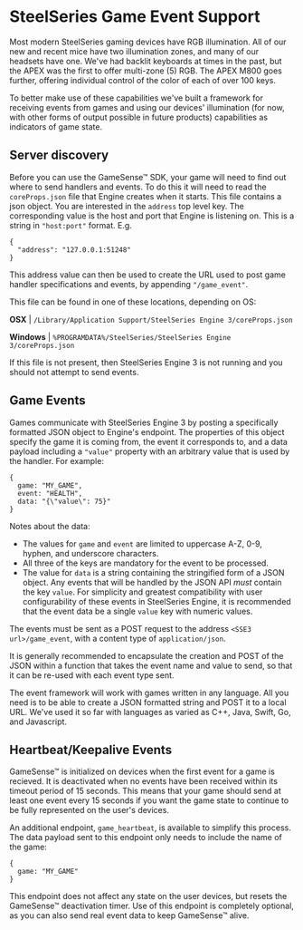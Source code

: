 # SteelSeries Game Event Support #

Most modern SteelSeries gaming devices have RGB illumination. All of our new and recent mice have two illumination zones, and many of our headsets have one. We've had backlit keyboards at times in the past, but the APEX was the first to offer multi-zone (5) RGB. The APEX M800 goes further, offering individual control of the color of each of over 100 keys.

To better make use of these capabilities we've built a framework for receiving events from games and using our devices' illumination (for now, with other forms of output possible in future products) capabilities as indicators of game state.

## Server discovery ##

Before you can use the GameSense™ SDK, your game will need to find out where to send handlers and events. To do this it will need to read the `coreProps.json` file that Engine creates when it starts. This file contains a json object. You are interested in the `address` top level key. The corresponding value is the host and port that Engine is listening on. This is a string in `"host:port"` format. E.g.

    {
      "address": "127.0.0.1:51248"
    }

This address value can then be used to create the URL used to post game handler specifications and events, by appending `"/game_event"`.

This file can be found in one of these locations, depending on OS:

**OSX**     | `/Library/Application Support/SteelSeries Engine 3/coreProps.json`

**Windows** | `%PROGRAMDATA%/SteelSeries/SteelSeries Engine 3/coreProps.json`

If this file is not present, then SteelSeries Engine 3 is not running and you should not attempt to send events.

## Game Events ##

Games communicate with SteelSeries Engine 3 by posting a specifically formatted JSON object to Engine's endpoint.  The properties of this object specify the game it is coming from, the event it corresponds to, and a data payload including a `"value"` property with an arbitrary value that is used by the handler. For example:

    {
      game: "MY_GAME",
      event: "HEALTH",
      data: "{\"value\": 75}"
    }

Notes about the data:
* The values for `game` and `event` are limited to uppercase A-Z, 0-9, hyphen, and underscore characters.
* All three of the keys are mandatory for the event to be processed.
* The value for `data` is a string containing the stringified form of a JSON object.  Any events that will be handled by the JSON API *must* contain the key `value`.  For simplicity and greatest compatibility with user configurability of these events in SteelSeries Engine, it is recommended that the event data be a single `value` key with numeric values.

The events must be sent as a POST request to the address `<SSE3 url>/game_event`, with a content type of `application/json`.

It is generally recommended to encapsulate the creation and POST of the JSON within a function that takes the event name and value to send, so that it can be re-used with each event type sent.

The event framework will work with games written in any language. All you need is to be able to create a JSON formatted string and POST it to a local URL. We've used it so far with languages as varied as C++, Java, Swift, Go, and Javascript.

## Heartbeat/Keepalive Events ##

GameSense™ is initialized on devices when the first event for a game is recieved.  It is deactivated when no events have been received within its timeout period of 15 seconds.  This means that your game should send at least one event every 15 seconds if you want the game state to continue to be fully represented on the user's devices.

An additional endpoint, `game_heartbeat`, is available to simplify this process.  The data payload sent to this endpoint only needs to include the name of the game:

    {
      game: "MY_GAME"
    }

This endpoint does not affect any state on the user devices, but resets the GameSense™ deactivation timer.  Use of this endpoint is completely optional, as you can also send real event data to keep GameSense™ alive.